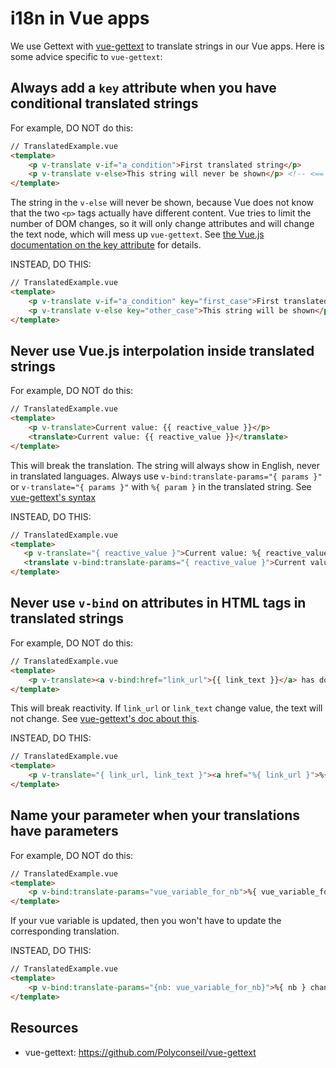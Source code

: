 # i18n in Vue apps

We use Gettext with
[vue-gettext](https://github.com/Polyconseil/vue-gettext) to translate
strings in our Vue apps. Here is some advice specific to `vue-gettext`:

## Always add a `key` attribute when you have conditional translated strings

For example, DO NOT do this:

``` html
// TranslatedExample.vue
<template>
    <p v-translate v-if="a_condition">First translated string</p>
    <p v-translate v-else>This string will never be shown</p> <!-- <== This string will NEVER be shown -->
</template>
```

The string in the `v-else` will never be shown, because Vue does not
know that the two `<p>` tags actually have different content. Vue tries
to limit the number of DOM changes, so it will only change attributes
and will change the text node, which will mess up `vue-gettext`. See
[the Vue.js documentation on the key
attribute](https://v2.vuejs.org/v2/api/#key) for details.

INSTEAD, DO THIS:

``` html
// TranslatedExample.vue
<template>
    <p v-translate v-if="a_condition" key="first_case">First translated string</p>
    <p v-translate v-else key="other_case">This string will be shown</p>
</template>
```

## Never use Vue.js interpolation inside translated strings

For example, DO NOT do this:

``` html
// TranslatedExample.vue
<template>
    <p v-translate>Current value: {{ reactive_value }}</p>
    <translate>Current value: {{ reactive_value }}</translate>
</template>
```

This will break the translation. The string will always show in English,
never in translated languages. Always use
`v-bind:translate-params="{ params }"` or `v-translate="{ params }"`
with `%{ param }` in the translated string. See [vue-gettext\'s
syntax](https://github.com/Polyconseil/vue-gettext#custom-parameters)

INSTEAD, DO THIS:

``` html
// TranslatedExample.vue
<template>
   <p v-translate="{ reactive_value }">Current value: %{ reactive_value }</p>
   <translate v-bind:translate-params="{ reactive_value }">Current value: %{ reactive_value }</translate>
</template>
```

## Never use `v-bind` on attributes in HTML tags in translated strings

For example, DO NOT do this:

``` html
// TranslatedExample.vue
<template>
    <p v-translate><a v-bind:href="link_url">{{ link_text }}</a> has done some changes in this document.</p>
</template>
```

This will break reactivity. If `link_url` or `link_text` change value,
the text will not change. See [vue-gettext\'s doc about
this](https://github.com/Polyconseil/vue-gettext#caveat-when-using-v-translate-with-vue-components-or-vue-specific-attributes).

INSTEAD, DO THIS:

``` html
// TranslatedExample.vue
<template>
    <p v-translate="{ link_url, link_text }"><a href="%{ link_url }">%{ link_text }</a> has done some changes in this document.</p>
</template>
```

## Name your parameter when your translations have parameters

For example, DO NOT do this:

``` html
// TranslatedExample.vue
<template>
    <p v-bind:translate-params="vue_variable_for_nb">%{ vue_variable_for_nb } changes have been done in this document.</p>
</template>
```

If your vue variable is updated, then you won\'t have to update the
corresponding translation.

INSTEAD, DO THIS:

``` html
// TranslatedExample.vue
<template>
    <p v-bind:translate-params="{nb: vue_variable_for_nb}">%{ nb } changes have been done in this document.</p>
</template>
```

## Resources

-   vue-gettext: <https://github.com/Polyconseil/vue-gettext>

